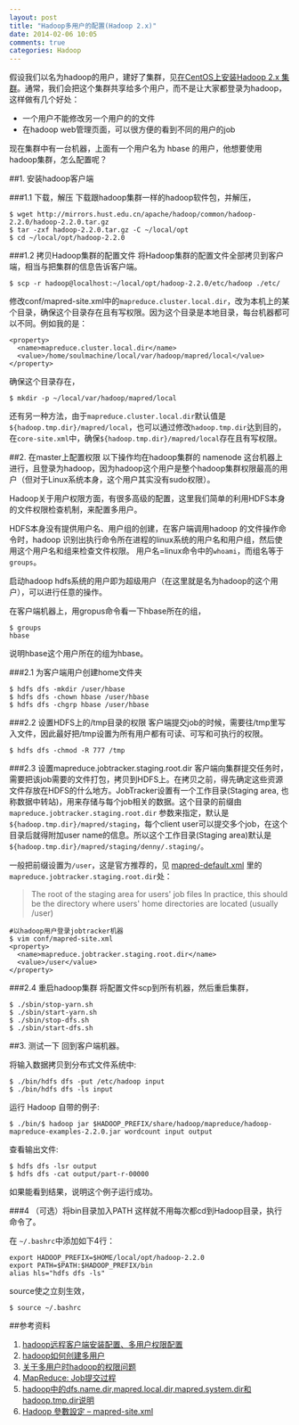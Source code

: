 ```yaml
---
layout: post
title: "Hadoop多用户的配置(Hadoop 2.x)"
date: 2014-02-06 10:05
comments: true
categories: Hadoop
---
```

假设我们以名为hadoop的用户，建好了集群，见[在CentOS上安装Hadoop 2.x 集群](http://www.yanjiuyanjiu.com/blog/20140205/)。通常，我们会把这个集群共享给多个用户，而不是让大家都登录为hadoop，这样做有几个好处：

* 一个用户不能修改另一个用户的的文件
* 在hadoop web管理页面，可以很方便的看到不同的用户的job

现在集群中有一台机器，上面有一个用户名为 hbase 的用户，他想要使用hadoop集群，怎么配置呢？

##1. 安装hadoop客户端

###1.1 下载，解压
下载跟hadoop集群一样的hadoop软件包，并解压，

    $ wget http://mirrors.hust.edu.cn/apache/hadoop/common/hadoop-2.2.0/hadoop-2.2.0.tar.gz
    $ tar -zxf hadoop-2.2.0.tar.gz -C ~/local/opt
    $ cd ~/local/opt/hadoop-2.2.0

###1.2 拷贝Hadoop集群的配置文件
将Hadoop集群的配置文件全部拷贝到客户端，相当与把集群的信息告诉客户端。

    $ scp -r hadoop@localhost:~/local/opt/hadoop-2.2.0/etc/hadoop ./etc/

修改conf/mapred-site.xml中的`mapreduce.cluster.local.dir`，改为本机上的某个目录，确保这个目录存在且有写权限。因为这个目录是本地目录，每台机器都可以不同。例如我的是：

    <property>
      <name>mapreduce.cluster.local.dir</name>
      <value>/home/soulmachine/local/var/hadoop/mapred/local</value>
    </property>

确保这个目录存在，

    $ mkdir -p ~/local/var/hadoop/mapred/local

<!-- more -->

还有另一种方法，由于`mapreduce.cluster.local.dir`默认值是`${hadoop.tmp.dir}/mapred/local`，也可以通过修改`hadoop.tmp.dir`达到目的，在`core-site.xml`中，确保`${hadoop.tmp.dir}/mapred/local`存在且有写权限。


##2. 在master上配置权限
以下操作均在hadoop集群的 namenode 这台机器上进行，且登录为hadoop，因为hadoop这个用户是整个hadoop集群权限最高的用户（但对于Linux系统本身，这个用户其实没有sudo权限）。

Hadoop关于用户权限方面，有很多高级的配置，这里我们简单的利用HDFS本身的文件权限检查机制，来配置多用户。

HDFS本身没有提供用户名、用户组的创建，在客户端调用hadoop 的文件操作命令时，hadoop 识别出执行命令所在进程的linux系统的用户名和用户组，然后使用这个用户名和组来检查文件权限。 用户名=linux命令中的`whoami`，而组名等于`groups`。 

启动hadoop hdfs系统的用户即为超级用户（在这里就是名为hadoop的这个用户），可以进行任意的操作。

在客户端机器上，用gropus命令看一下hbase所在的组，

    $ groups
    hbase

说明hbase这个用户所在的组为hbase。

###2.1 为客户端用户创建home文件夹

    $ hdfs dfs -mkdir /user/hbase
    $ hdfs dfs -chown hbase /user/hbase
    $ hdfs dfs -chgrp hbase /user/hbase

###2.2 设置HDFS上的/tmp目录的权限
客户端提交job的时候，需要往/tmp里写入文件，因此最好把/tmp设置为所有用户都有可读、可写和可执行的权限。 

    $ hdfs dfs -chmod -R 777 /tmp

###2.3 设置mapreduce.jobtracker.staging.root.dir
客户端向集群提交任务时，需要把该job需要的文件打包，拷贝到HDFS上。在拷贝之前，得先确定这些资源文件存放在HDFS的什么地方。JobTracker设置有一个工作目录(Staging area, 也称数据中转站)，用来存储与每个job相关的数据。这个目录的前缀由`mapreduce.jobtracker.staging.root.dir` 参数来指定，默认是`${hadoop.tmp.dir}/mapred/staging`，每个client user可以提交多个job，在这个目录后就得附加user name的信息。所以这个工作目录(Staging area)默认是`${hadoop.tmp.dir}/mapred/staging/denny/.staging/`。

一般把前缀设置为`/user`，这是官方推荐的，见 [mapred-default.xml](http://hadoop.apache.org/docs/stable/hadoop-mapreduce-client/hadoop-mapreduce-client-core/mapred-default.xml) 里的`mapreduce.jobtracker.staging.root.dir`处：

> The root of the staging area for users' job files In practice, this should be the directory where users' home directories are located (usually /user)

    #以hadoop用户登录jobtracker机器
    $ vim conf/mapred-site.xml
    <property>
      <name>mapreduce.jobtracker.staging.root.dir</name>
      <value>/user</value>
    </property>

###2.4 重启hadoop集群
将配置文件scp到所有机器，然后重启集群，

    $ ./sbin/stop-yarn.sh
    $ ./sbin/start-yarn.sh
    $ ./sbin/stop-dfs.sh
    $ ./sbin/start-dfs.sh

##3. 测试一下
回到客户端机器。

将输入数据拷贝到分布式文件系统中:

    $ ./bin/hdfs dfs -put /etc/hadoop input
    $ ./bin/hdfs dfs -ls input

运行 Hadoop 自带的例子:

    $ ./bin/$ hadoop jar $HADOOP_PREFIX/share/hadoop/mapreduce/hadoop-mapreduce-examples-2.2.0.jar wordcount input output

查看输出文件:

    $ hdfs dfs -lsr output
    $ hdfs dfs -cat output/part-r-00000

如果能看到结果，说明这个例子运行成功。

###4 （可选）将bin目录加入PATH
这样就不用每次都cd到Hadoop目录，执行命令了。

在 `~/.bashrc`中添加如下4行：

    export HADOOP_PREFIX=$HOME/local/opt/hadoop-2.2.0
    export PATH=$PATH:$HADOOP_PREFIX/bin
    alias hls="hdfs dfs -ls"

source使之立刻生效，

	$ source ~/.bashrc

##参考资料

1. [hadoop远程客户端安装配置、多用户权限配置](http://blog.csdn.net/j3smile/article/details/7887826)
1. [hadoop如何创建多用户](http://blog.csdn.net/a999wt/article/details/8718707)
1. [关于多用户时hadoop的权限问题](http://blog.sina.com.cn/s/blog_605f5b4f0101897z.html)
1. [MapReduce: Job提交过程](http://langyu.iteye.com/blog/909170)
1. [hadoop中的dfs.name.dir,mapred.local.dir,mapred.system.dir和hadoop.tmp.dir说明](http://www.hadoopor.com/archiver/tid-481.html)
1. [Hadoop 參數設定 – mapred-site.xml](http://fenriswolf.me/2012/08/06/hadoop-%E5%8F%83%E6%95%B8%E8%A8%AD%E5%AE%9A-mapred-site-xml/)

